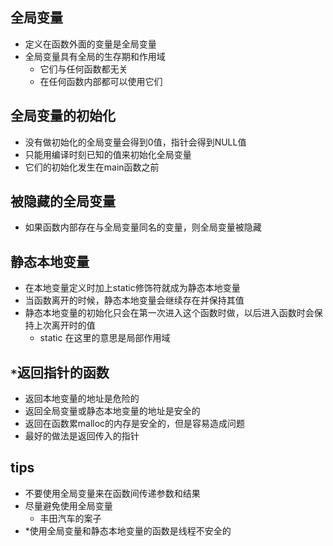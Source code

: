 ## 全局变量

* 定义在函数外面的变量是全局变量
* 全局变量具有全局的生存期和作用域
  * 它们与任何函数都无关
  * 在任何函数内部都可以使用它们

## 全局变量的初始化

* 没有做初始化的全局变量会得到0值，指针会得到NULL值
* 只能用编译时刻已知的值来初始化全局变量
* 它们的初始化发生在main函数之前

## 被隐藏的全局变量

* 如果函数内部存在与全局变量同名的变量，则全局变量被隐藏

## 静态本地变量

* 在本地变量定义时加上static修饰符就成为静态本地变量
* 当函数离开的时候，静态本地变量会继续存在并保持其值
* 静态本地变量的初始化只会在第一次进入这个函数时做，以后进入函数时会保持上次离开时的值
  * static 在这里的意思是局部作用域

## `*`返回指针的函数

* 返回本地变量的地址是危险的
* 返回全局变量或静态本地变量的地址是安全的
* 返回在函数累malloc的内存是安全的，但是容易造成问题
* 最好的做法是返回传入的指针

## tips

* 不要使用全局变量来在函数间传递参数和结果
* 尽量避免使用全局变量
  * 丰田汽车的案子
* *使用全局变量和静态本地变量的函数是线程不安全的